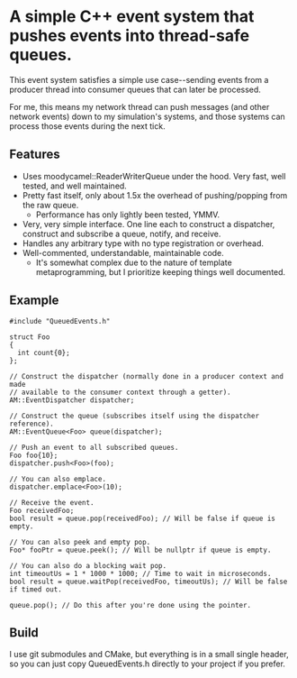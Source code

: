 # A simple C++ event system that pushes events into thread-safe queues.
This event system satisfies a simple use case--sending events from a producer thread into consumer queues that can later be processed.

For me, this means my network thread can push messages (and other network events) down to my simulation's systems, and those systems can process those events during the next tick.

## Features
* Uses moodycamel::ReaderWriterQueue under the hood. Very fast, well tested, and well maintained.
* Pretty fast itself, only about 1.5x the overhead of pushing/popping from the raw queue. 
  * Performance has only lightly been tested, YMMV.
* Very, very simple interface. One line each to construct a dispatcher, construct and subscribe a queue, notify, and receive.
* Handles any arbitrary type with no type registration or overhead.
* Well-commented, understandable, maintainable code.
  * It's somewhat complex due to the nature of template metaprogramming, but I prioritize keeping things well documented.

## Example
```
#include "QueuedEvents.h"

struct Foo
{
  int count{0};
};

// Construct the dispatcher (normally done in a producer context and made 
// available to the consumer context through a getter).
AM::EventDispatcher dispatcher;

// Construct the queue (subscribes itself using the dispatcher reference).
AM::EventQueue<Foo> queue(dispatcher);

// Push an event to all subscribed queues.
Foo foo{10};
dispatcher.push<Foo>(foo);

// You can also emplace.
dispatcher.emplace<Foo>(10);

// Receive the event.
Foo receivedFoo;
bool result = queue.pop(receivedFoo); // Will be false if queue is empty.

// You can also peek and empty pop.
Foo* fooPtr = queue.peek(); // Will be nullptr if queue is empty.

// You can also do a blocking wait pop.
int timeoutUs = 1 * 1000 * 1000; // Time to wait in microseconds.
bool result = queue.waitPop(receivedFoo, timeoutUs); // Will be false if timed out.

queue.pop(); // Do this after you're done using the pointer.
```

## Build
I use git submodules and CMake, but everything is in a small single header, so you can just copy QueuedEvents.h directly to your project if you prefer.
